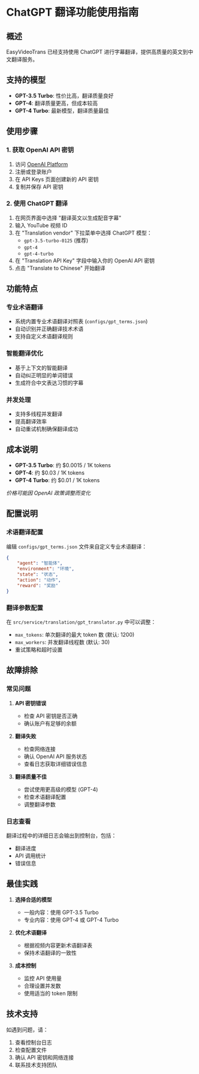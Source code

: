 # ChatGPT 翻译功能使用指南

## 概述

EasyVideoTrans 已经支持使用 ChatGPT 进行字幕翻译，提供高质量的英文到中文翻译服务。

## 支持的模型

- **GPT-3.5 Turbo**: 性价比高，翻译质量良好
- **GPT-4**: 翻译质量更高，但成本较高
- **GPT-4 Turbo**: 最新模型，翻译质量最佳

## 使用步骤

### 1. 获取 OpenAI API 密钥

1. 访问 [OpenAI Platform](https://platform.openai.com/)
2. 注册或登录账户
3. 在 API Keys 页面创建新的 API 密钥
4. 复制并保存 API 密钥

### 2. 使用 ChatGPT 翻译

1. 在网页界面中选择 "翻译英文以生成配音字幕"
2. 输入 YouTube 视频 ID
3. 在 "Translation vendor" 下拉菜单中选择 ChatGPT 模型：
   - `gpt-3.5-turbo-0125` (推荐)
   - `gpt-4`
   - `gpt-4-turbo`
4. 在 "Translation API Key" 字段中输入你的 OpenAI API 密钥
5. 点击 "Translate to Chinese" 开始翻译

## 功能特点

### 专业术语翻译
- 系统内置专业术语翻译对照表 (`configs/gpt_terms.json`)
- 自动识别并正确翻译技术术语
- 支持自定义术语翻译规则

### 智能翻译优化
- 基于上下文的智能翻译
- 自动纠正明显的单词错误
- 生成符合中文表达习惯的字幕

### 并发处理
- 支持多线程并发翻译
- 提高翻译效率
- 自动重试机制确保翻译成功

## 成本说明

- **GPT-3.5 Turbo**: 约 $0.0015 / 1K tokens
- **GPT-4**: 约 $0.03 / 1K tokens  
- **GPT-4 Turbo**: 约 $0.01 / 1K tokens

*价格可能因 OpenAI 政策调整而变化*

## 配置说明

### 术语翻译配置

编辑 `configs/gpt_terms.json` 文件来自定义专业术语翻译：

```json
{
    "agent": "智能体",
    "environment": "环境",
    "state": "状态",
    "action": "动作",
    "reward": "奖励"
}
```

### 翻译参数配置

在 `src/service/translation/gpt_translator.py` 中可以调整：

- `max_tokens`: 单次翻译的最大 token 数 (默认: 1200)
- `max_workers`: 并发翻译线程数 (默认: 30)
- 重试策略和超时设置

## 故障排除

### 常见问题

1. **API 密钥错误**
   - 检查 API 密钥是否正确
   - 确认账户有足够的余额

2. **翻译失败**
   - 检查网络连接
   - 确认 OpenAI API 服务状态
   - 查看日志获取详细错误信息

3. **翻译质量不佳**
   - 尝试使用更高级的模型 (GPT-4)
   - 检查术语翻译配置
   - 调整翻译参数

### 日志查看

翻译过程中的详细日志会输出到控制台，包括：
- 翻译进度
- API 调用统计
- 错误信息

## 最佳实践

1. **选择合适的模型**
   - 一般内容：使用 GPT-3.5 Turbo
   - 专业内容：使用 GPT-4 或 GPT-4 Turbo

2. **优化术语翻译**
   - 根据视频内容更新术语翻译表
   - 保持术语翻译的一致性

3. **成本控制**
   - 监控 API 使用量
   - 合理设置并发数
   - 使用适当的 token 限制

## 技术支持

如遇到问题，请：
1. 查看控制台日志
2. 检查配置文件
3. 确认 API 密钥和网络连接
4. 联系技术支持团队
